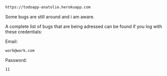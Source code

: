 
```bash
https://todoapp-anatolie.herokuapp.com
```

Some bugs are still around and i am aware.

A complete list of bugs that are being adressed can be found if you log with these credentials:

Email:

```bash
work@work.com
```

Password:

```bash
11
```
